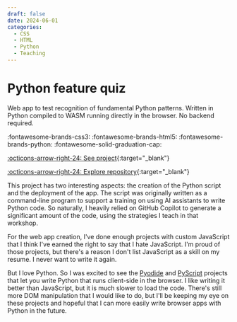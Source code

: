 ```yaml
---
draft: false 
date: 2024-06-01
categories:
  - CSS
  - HTML
  - Python
  - Teaching
---
```


# Python feature quiz

Web app to test recognition of fundamental Python patterns. Written in Python compiled to WASM running directly in the browser. No backend required.

:fontawesome-brands-css3:
:fontawesome-brands-html5:
:fontawesome-brands-python:
:fontawesome-solid-graduation-cap:

[:octicons-arrow-right-24: See project](https://projects.travisormsby.com/feature_quiz){:target="_blank"}

[:octicons-arrow-right-24: Explore repository](https://github.com/travisormsby/feature_quiz){:target="_blank"}

<!-- more -->

This project has two interesting aspects: the creation of the Python script and the deployment of the app. The script was originally written as a command-line program to support a training on using AI assistants to write Python code. So naturally, I heavily relied on GitHub Copilot to generate a significant amount of the code, using the strategies I teach in that workshop. 

For the web app creation, I've done enough projects with custom JavaScript that I think I've earned the right to say that I hate JavaScript. I'm proud of those projects, but there's a reason I don't list JavaScript as a skill on my resume. I never want to write it again.

But I love Python. So I was excited to see the [Pyodide](https://pyodide.org/en/stable/) and [PyScript](https://pyscript.net/) projects that let you write Python that runs client-side in the browser. I like writing it better than JavaScript, but it is much slower to load the code. There's still more DOM manipulation that I would like to do, but I'll be keeping my eye on these projects and hopeful that I can more easily write browser apps with Python in the future.
